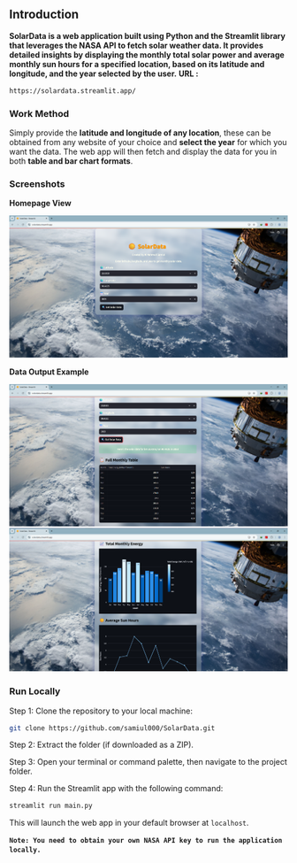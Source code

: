## Introduction
**SolarData is a web application built using Python and the Streamlit library that leverages the NASA API to fetch solar weather data. It provides detailed insights by displaying the monthly total solar power and average monthly sun hours for a specified location, based on its latitude and longitude, and the year selected by the user.**
**URL :** 
```bash 
https://solardata.streamlit.app/
```

### Work Method 
Simply provide the **latitude and longitude of any location**, these can be obtained from any website of your choice and **select the year** for which you want the data. The web app will then fetch and display the data for you in both **table and bar chart formats**.

### Screenshots

**Homepage View**

![Homepage](assets/ss1.png)

**Data Output Example**

![Data Output](assets/ss2.png)
![Data Output](assets/ss3.png)

### Run Locally
Step 1: Clone the repository to your local machine:
```bash
git clone https://github.com/samiul000/SolarData.git
```

Step 2: Extract the folder (if downloaded as a ZIP).

Step 3: Open your terminal or command palette, then navigate to the project folder.

Step 4: Run the Streamlit app with the following command:

```bash
streamlit run main.py
```
This will launch the web app in your default browser at ``localhost``.

**``Note: You need to obtain your own NASA API key to run the application locally.``**
